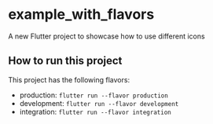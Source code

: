 # example_with_flavors

A new Flutter project to showcase how to use different icons

## How to run this project

This project has the following flavors:

- production: `flutter run --flavor production`
- development: `flutter run --flavor development`
- integration: `flutter run --flavor integration`
